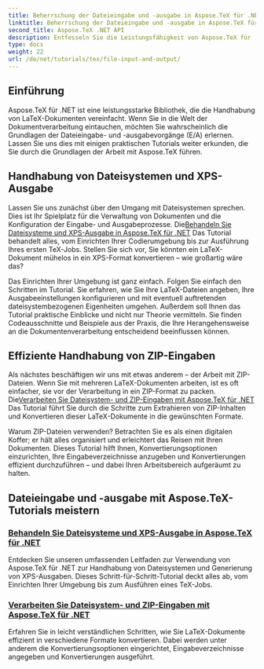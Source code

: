 ```yaml
---
title: Beherrschung der Dateieingabe und -ausgabe in Aspose.TeX für .NET
linktitle: Beherrschung der Dateieingabe und -ausgabe in Aspose.TeX für .NET
second_title: Aspose.TeX .NET API
description: Entfesseln Sie die Leistungsfähigkeit von Aspose.TeX für .NET mit unseren leicht verständlichen Tutorials zur Dateieingabe/-ausgabe und XPS-Generierung für eine nahtlose Dokumentverarbeitung.
type: docs
weight: 22
url: /de/net/tutorials/tex/file-input-and-output/
---
```

## Einführung

Aspose.TeX für .NET ist eine leistungsstarke Bibliothek, die die Handhabung von LaTeX-Dokumenten vereinfacht. Wenn Sie in die Welt der Dokumentverarbeitung eintauchen, möchten Sie wahrscheinlich die Grundlagen der Dateieingabe- und -ausgabevorgänge (E/A) erlernen. Lassen Sie uns dies mit einigen praktischen Tutorials weiter erkunden, die Sie durch die Grundlagen der Arbeit mit Aspose.TeX führen.

## Handhabung von Dateisystemen und XPS-Ausgabe

Lassen Sie uns zunächst über den Umgang mit Dateisystemen sprechen. Dies ist Ihr Spielplatz für die Verwaltung von Dokumenten und die Konfiguration der Eingabe- und Ausgabeprozesse. Die[Behandeln Sie Dateisysteme und XPS-Ausgabe in Aspose.TeX für .NET](./handle-filesystem-and-xps-output/) Das Tutorial behandelt alles, vom Einrichten Ihrer Codierumgebung bis zur Ausführung Ihres ersten TeX-Jobs. Stellen Sie sich vor, Sie könnten ein LaTeX-Dokument mühelos in ein XPS-Format konvertieren – wie großartig wäre das? 

Das Einrichten Ihrer Umgebung ist ganz einfach. Folgen Sie einfach den Schritten im Tutorial. Sie erfahren, wie Sie Ihre LaTeX-Dateien angeben, Ihre Ausgabeeinstellungen konfigurieren und mit eventuell auftretenden dateisystembezogenen Eigenheiten umgehen. Außerdem soll Ihnen das Tutorial praktische Einblicke und nicht nur Theorie vermitteln. Sie finden Codeausschnitte und Beispiele aus der Praxis, die Ihre Herangehensweise an die Dokumentenverarbeitung entscheidend beeinflussen können.

## Effiziente Handhabung von ZIP-Eingaben

Als nächstes beschäftigen wir uns mit etwas anderem – der Arbeit mit ZIP-Dateien. Wenn Sie mit mehreren LaTeX-Dokumenten arbeiten, ist es oft einfacher, sie vor der Verarbeitung in ein ZIP-Format zu packen. Die[Verarbeiten Sie Dateisystem- und ZIP-Eingaben mit Aspose.TeX für .NET](./handle-filesystem-and-zip-inputs/) Das Tutorial führt Sie durch die Schritte zum Extrahieren von ZIP-Inhalten und Konvertieren dieser LaTeX-Dokumente in die gewünschten Formate.

Warum ZIP-Dateien verwenden? Betrachten Sie es als einen digitalen Koffer; er hält alles organisiert und erleichtert das Reisen mit Ihren Dokumenten. Dieses Tutorial hilft Ihnen, Konvertierungsoptionen einzurichten, Ihre Eingabeverzeichnisse anzugeben und Konvertierungen effizient durchzuführen – und dabei Ihren Arbeitsbereich aufgeräumt zu halten. 

## Dateieingabe und -ausgabe mit Aspose.TeX-Tutorials meistern
### [Behandeln Sie Dateisysteme und XPS-Ausgabe in Aspose.TeX für .NET](./handle-filesystem-and-xps-output/)
Entdecken Sie unseren umfassenden Leitfaden zur Verwendung von Aspose.TeX für .NET zur Handhabung von Dateisystemen und Generierung von XPS-Ausgaben. Dieses Schritt-für-Schritt-Tutorial deckt alles ab, vom Einrichten Ihrer Umgebung bis zum Ausführen eines TeX-Jobs.
### [Verarbeiten Sie Dateisystem- und ZIP-Eingaben mit Aspose.TeX für .NET](./handle-filesystem-and-zip-inputs/)
Erfahren Sie in leicht verständlichen Schritten, wie Sie LaTeX-Dokumente effizient in verschiedene Formate konvertieren. Dabei werden unter anderem die Konvertierungsoptionen eingerichtet, Eingabeverzeichnisse angegeben und Konvertierungen ausgeführt.